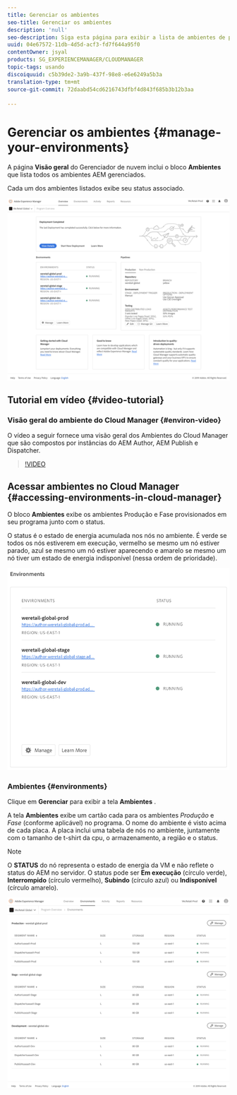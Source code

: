```yaml
---
title: Gerenciar os ambientes
seo-title: Gerenciar os ambientes
description: 'null'
seo-description: Siga esta página para exibir a lista de ambientes de produção e de não produção usados para configurar e executar o pipeline de CI/CD no Cloud Manager.
uuid: 04e67572-11db-4d5d-acf3-fd7f644a95f0
contentOwner: jsyal
products: SG_EXPERIENCEMANAGER/CLOUDMANAGER
topic-tags: usando
discoiquuid: c5b39de2-3a9b-437f-98e8-e6e6249a5b3a
translation-type: tm+mt
source-git-commit: 72daabd54cd6216743dfbf4d843f685b3b12b3aa

---
```



# Gerenciar os ambientes {#manage-your-environments}

A página **Visão geral** do Gerenciador de nuvem inclui o bloco **Ambientes** que lista todos os ambientes AEM gerenciados.

Cada um dos ambientes listados exibe seu status associado.

![](assets/Manage-Environments1.png)

## Tutorial em vídeo {#video-tutorial}

### Visão geral do ambiente do Cloud Manager {#environ-video}

O vídeo a seguir fornece uma visão geral dos Ambientes do Cloud Manager que são compostos por instâncias do AEM Author, AEM Publish e Dispatcher.

>[!VIDEO](https://video.tv.adobe.com/v/26318/?captions=por_br)

## Acessar ambientes no Cloud Manager {#accessing-environments-in-cloud-manager}

O bloco **Ambientes** exibe os ambientes Produção e Fase provisionados em seu programa junto com o status.

O status é o estado de energia acumulada nos nós no ambiente. É verde se todos os nós estiverem em execução, vermelho se mesmo um nó estiver parado, azul se mesmo um nó estiver aparecendo e amarelo se mesmo um nó tiver um estado de energia indisponível (nessa ordem de prioridade).

![](assets/Environments-card-new.png)

### Ambientes {#environments}

Clique em **Gerenciar** para exibir a tela **Ambientes** .

A tela **Ambientes** exibe um cartão cada para os ambientes *Produção* e *Fase* (conforme aplicável) no programa. O nome do ambiente é visto acima de cada placa. A placa inclui uma tabela de nós no ambiente, juntamente com o tamanho de t-shirt da cpu, o armazenamento, a região e o status.

>[!NOTE]
>
>O **STATUS** do nó representa o estado de energia da VM e não reflete o status do AEM no servidor. O status pode ser **Em execução** (círculo verde), **Interrompido** (círculo vermelho), **Subindo** (círculo azul) ou **Indisponível** (círculo amarelo).

![](assets/Environments-tab.png)

